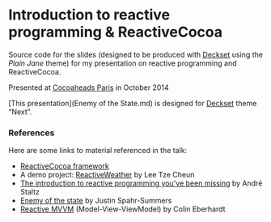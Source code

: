 # Introduction to reactive programming & ReactiveCocoa

Source code for the slides (designed to be produced with [Deckset](http://decksetapp.com/) using the _Plain Jane_ theme) for my presentation on reactive programming and ReactiveCocoa.

Presented at [Cocoaheads Paris](http://cocoaheads.fr/paris/) in October 2014

[This presentation](Enemy of the State.md) is designed for [Deckset](http://decksetapp.com/) theme “Next”.

### References

Here are some links to material referenced in the talk:

* [ReactiveCocoa framework](https://github.com/ReactiveCocoa/ReactiveCocoa)
* A demo project: [ReactiveWeather](https://github.com/TCLee/ReactiveWeather) by Lee Tze Cheun
* [The introduction to reactive programming you've been missing](https://gist.github.com/staltz/868e7e9bc2a7b8c1f754) by André Staltz
* [Enemy of the state](https://speakerdeck.com/jspahrsummers/enemy-of-the-state) by Justin Spahr-Summers
* [Reactive MVVM](http://www.raywenderlich.com/74106/mvvm-tutorial-with-reactivecocoa-part-1) (Model-View-ViewModel) by Colin Eberhardt
